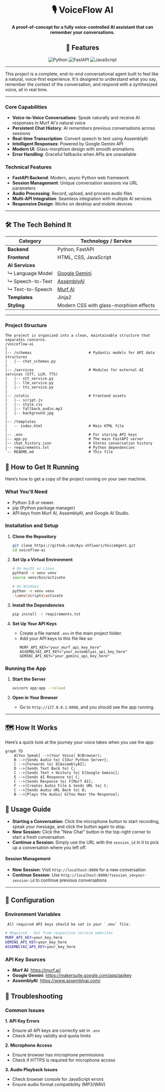 <div align="center">

# 🎙️ VoiceFlow AI

**A proof-of-concept for a fully voice-controlled AI assistant that can remember your conversations.**

## 🌟 Features

![Python](https://img.shields.io/badge/Python-3776AB?style=for-the-badge&logo=python&logoColor=white)
![FastAPI](https://img.shields.io/badge/FastAPI-005571?style=for-the-badge&logo=fastapi&logoColor=white)
![JavaScript](https://img.shields.io/badge/JavaScript-F7DF1E?style=for-the-badge&logo=javascript&logoColor=black)

</div>

---

This project is a complete, end-to-end conversational agent built to feel like a natural, voice-first experience. It's designed to understand what you say, remember the context of the conversation, and respond with a synthesized voice, all in real time.

---

### Core Capabilities
- **Voice-to-Voice Conversations**: Speak naturally and receive AI responses in Murf AI's natural voice
- **Persistent Chat History**: AI remembers previous conversations across sessions
- **Real-time Transcription**: Convert speech to text using AssemblyAI
- **Intelligent Responses**: Powered by Google Gemini API
- **Modern UI**: Glass-morphism design with smooth animations
- **Error Handling**: Graceful fallbacks when APIs are unavailable

### Technical Features
- **FastAPI Backend**: Modern, async Python web framework
- **Session Management**: Unique conversation sessions via URL parameters
- **Audio Processing**: Record, upload, and process audio files
- **Multi-API Integration**: Seamless integration with multiple AI services
- **Responsive Design**: Works on desktop and mobile devices

---

## 🛠️ The Tech Behind It

| Category             | Technology / Service                                     |
|----------------------|----------------------------------------------------------|
| **Backend**          | Python, FastAPI                                          |
| **Frontend**         | HTML, CSS, JavaScript                                    |
| **AI Services**      |                                                          |
|     ↳ Language Model | [Google Gemini](https://aistudio.google.com/)            |
|     ↳ Speech-to-Text | [AssemblyAI](https://www.assemblyai.com/)                |
|     ↳ Text-to-Speech | [Murf AI](https://murf.ai/)                              |
|**Templates**         |Jinja2
| **Styling**          |Modern CSS with glass-morphism effects

---

### Project Structure
```
The project is organized into a clean, maintainable structure that separates concerns.
/voiceflow-ai
|
|-- /schemas                          # Pydantic models for API data structures 
|   |-- chat_schemas.py
|
|-- /services                         # Modules for external AI services (STT, LLM, TTS)
|   |-- stt_service.py
|   |-- llm_service.py
|   |-- tts_service.py 
|
|-- /static                           # Frontend assets
|   |-- script.js
|   |-- style.css
|   |-- fallback_audio.mp3
|   |-- background.jpg 
|
|-- /templates 
|   -- index.html                     # Main HTML file
|
|-- .env                              # For storing API keys
|-- app.py                            # The main FastAPI server
|-- chat_history.json                 # Stores conversation history
|-- requirements.txt                  # Python dependencies
`-- README.md                         # This file
```


## 🚀 How to Get It Running

Here’s how to get a copy of the project running on your own machine.

### What You'll Need

- Python 3.8 or newer.
- pip (Python package manager)
- API keys from Murf AI, AssemblyAI, and Google AI Studio.

### Installation and Setup

1.  **Clone the Repository**
    ```sh
    git clone https://github.com/Ayu-shTiwari/VoiceAgent.git
    cd voiceflow-ai
    ```

2.  **Set Up a Virtual Environment**
    ```sh
    # On macOS or Linux
    python3 -m venv venv
    source venv/bin/activate

    # On Windows
    python -m venv venv
    .\venv\Scripts\activate
    ```

3.  **Install the Dependencies**
    ```sh
    pip install -r requirements.txt
    ```

4.  **Set Up Your API Keys**
    - Create a file named `.env` in the main project folder.
    - Add your API keys to this file like so:
      ```env
      MURF_API_KEY="your_murf_api_key_here"
      ASSEMBLYAI_API_KEY="your_assemblyai_api_key_here"
      GEMINI_API_KEY="your_gemini_api_key_here"
      ```

### Running the App

1.  **Start the Server**
    ```sh
    uvicorn app:app --reload
    ```

2.  **Open in Your Browser**
    - Go to `http://127.0.0.1:8000`, and you should see the app running.

---

## 🗺️ How It Works

Here’s a quick look at the journey your voice takes when you use the app:

```mermaid
graph TD
    A[You Speak] -->|Your Voice| B(Browser);
    B -->|Sends Audio to| C{Our Python Server};
    C -->|Forwards to| D[AssemblyAI];
    D -->|Sends Text Back to| C;
    C -->|Sends Text + History to| E[Google Gemini];
    E -->|Sends AI Response to| C;
    C -->|Sends Response to| F[Murf AI];
    F -->|Creates Audio File & Sends URL to| C;
    C -->|Sends Audio URL Back to| B;
    B -->|Plays the Audio| G[You Hear the Response];
```
## 📖 Usage Guide

- **Starting a Conversation:** Click the microphone button to start recording, speak your message, and click the button again to stop.
- **New Session:** Click the "New Chat" button in the top-right corner to start a fresh conversation.
- **Continue a Session:** Simply use the URL with the `session_id` in it to pick up a conversation where you left off.

#### Session Management
- **New Session**: Visit `http://localhost:8000` for a new conversation
- **Continue Session**: Use `http://localhost:8000/?session_id=your-session-id` to continue previous conversations

---
## 🔧 Configuration

### Environment Variables
     All required API keys should be set in your `.env` file:
```bash
# Required - Get from respective service websites
MURF_API_KEY=your_key_here
GEMINI_API_KEY=your_key_here
ASSEMBLYAI_API_KEY=your_key_here
```
### API Key Sources
- **Murf AI**: https://murf.ai/
- **Google Gemini**: https://makersuite.google.com/app/apikey
- **AssemblyAI**: https://www.assemblyai.com/



## 🐛 Troubleshooting

### Common Issues

**1. API Key Errors**
- Ensure all API keys are correctly set in `.env`
- Check API key validity and quota limits

**2. Microphone Access**
- Ensure browser has microphone permissions
- Check if HTTPS is required for microphone access

**3. Audio Playback Issues**
- Check browser console for JavaScript errors
- Ensure audio format compatibility (MP3/WAV)